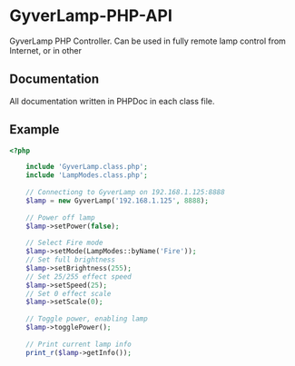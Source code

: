 # GyverLamp-PHP-API
GyverLamp PHP Controller. Can be used in fully remote lamp control from Internet, or in other 

## Documentation
All documentation written in PHPDoc in each class file.


## Example

```php
<?php

	include 'GyverLamp.class.php';
	include 'LampModes.class.php';
	
	// Connectiong to GyverLamp on 192.168.1.125:8888
	$lamp = new GyverLamp('192.168.1.125', 8888);
	
	// Power off lamp
	$lamp->setPower(false);
	
	// Select Fire mode
	$lamp->setMode(LampModes::byName('Fire'));
	// Set full brightness
	$lamp->setBrightness(255);
	// Set 25/255 effect speed
	$lamp->setSpeed(25);
	// Set 0 effect scale
	$lamp->setScale(0);
	
	// Toggle power, enabling lamp
	$lamp->togglePower();
	
	// Print current lamp info
	print_r($lamp->getInfo());
```
